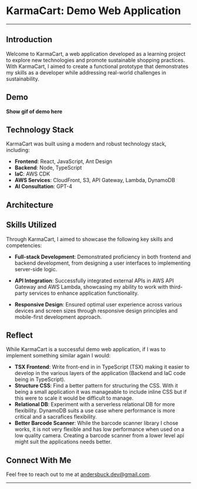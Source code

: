 # KarmaCart: Demo Web Application

---

## Introduction

Welcome to KarmaCart, a web application developed as a learning project to explore new technologies and promote sustainable shopping practices. With KarmaCart, I aimed to create a functional prototype that demonstrates my skills as a developer while addressing real-world challenges in sustainability.

## Demo
**Show gif of demo here**

## Technology Stack

KarmaCart was built using a modern and robust technology stack, including:

- **Frontend**: React, JavaScript, Ant Design
- **Backend**: Node, TypeScript
- **IaC**: AWS CDK
- **AWS Services**: CloudFront, S3, API Gateway, Lambda, DynamoDB
- **AI Consultation**: GPT-4

## Architecture

## Skills Utilized

Through KarmaCart, I aimed to showcase the following key skills and competencies:

- **Full-stack Development**: Demonstrated proficiency in both frontend and backend development, from designing a user interfaces to implementing server-side logic.

- **API Integration**: Successfully integrated external APIs in AWS API Gateway and AWS Lambda, showcasing my ability to work with third-party services to enhance application functionality.

- **Responsive Design**: Ensured optimal user experience across various devices and screen sizes through responsive design principles and mobile-first development approach.

## Reflect

While KarmaCart is a successful demo web application, if I was to implement something similar again I would:

- **TSX Frontend**: Write front-end in in TypeScript (TSX) making it easier to develop in the various layers of the application (Backend and IaC code being in TypeScript).
- **Structure CSS**: Find a better pattern for structuring the CSS. With it being a small application it was manageable to include inline CSS but if this were to scale it would be difficult to manage.
- **Relational DB**: Experiment with a serverless relational DB for more flexibility. DynamoDB suits a use case where performance is more critical and a sacrafices flexibility.
- **Better Barcode Scanner**: While the barcode scanner library I chose works, it is not very flexible and has low performance when used on a low quality camera. Creating a barcode scanner from a lower level api might suit the applications needs better.

## Connect With Me

Feel free to reach out to me at [andersbuck.dev@gmail.com](andersbuck.dev@gmail.com).

---
